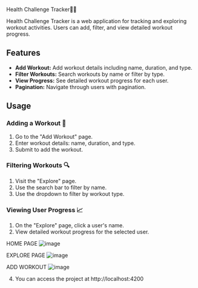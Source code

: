 Health Challenge Tracker🤸‍♂️

Health Challenge Tracker is a web application for tracking and exploring workout activities. Users can add, filter, and view detailed workout progress.

## Features

- **Add Workout:** Add workout details including name, duration, and type.
- **Filter Workouts:** Search workouts by name or filter by type.
- **View Progress:** See detailed workout progress for each user.
- **Pagination:** Navigate through users with pagination.

## Usage

### Adding a Workout 💪

1. Go to the "Add Workout" page.
2. Enter workout details: name, duration, and type.
3. Submit to add the workout.

### Filtering Workouts 🔍

1. Visit the "Explore" page.
2. Use the search bar to filter by name.
3. Use the dropdown to filter by workout type.

### Viewing User Progress 📈

1. On the "Explore" page, click a user's name.
2. View detailed workout progress for the selected user.

HOME PAGE
![image](https://github.com/user-attachments/assets/2547f6b8-d85a-46bb-9919-a6f95ca767b2)

EXPLORE PAGE
![image](https://github.com/user-attachments/assets/e8bc7ebe-64f9-4957-9a9a-20768dc05b59)

ADD WORKOUT
![image](https://github.com/user-attachments/assets/9a3eba01-f334-43f5-a3eb-55caad2a0c8c)







4. You can access the project at http://localhost:4200
